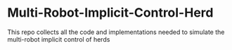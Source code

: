 # Multi-Robot-Implicit-Control-Herd
This repo collects all the code and implementations needed to simulate the multi-robot implicit control of herds
